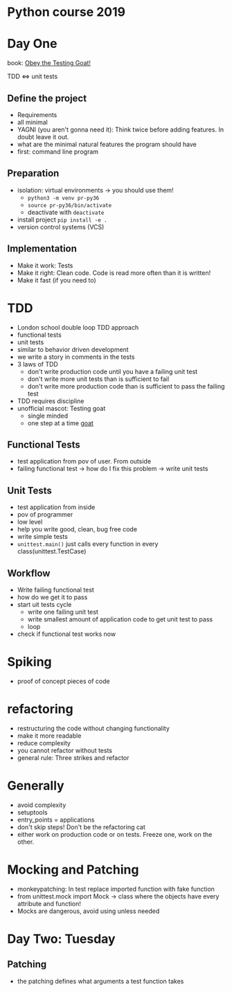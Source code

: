 
# Python course 2019

# Day One
book: [Obey the Testing Goat!](https://www.obeythetestinggoat.com/book/praise.harry.html)

TDD <=> unit tests

## Define the project
- Requirements
- all minimal
- YAGNI (you aren't gonna need it): Think twice before adding features. In doubt leave it out.
- what are the minimal natural features the program should have
- first: command line program

## Preparation
- isolation: virtual environments -> you should use them!
    + `python3 -m venv pr-py36`
    + `source pr-py36/bin/activate`
    + deactivate with `deactivate`
- install project `pip install -e .`
- version control systems (VCS)

## Implementation
- Make it work: Tests
- Make it right: Clean code. Code is read more often than it is written!
- Make it fast (if you need to)

# TDD
- London school double loop TDD approach
- functional tests
- unit tests
- similar to behavior driven development
- we write a story in comments in the tests
- 3 laws of TDD
    + don't write production code until you have a failing unit test
    + don't write more unit tests than is sufficient to fail
    + don't write more production code than is sufficient to pass the failing test
- TDD requires discipline
- unofficial mascot: Testing goat
    + single minded
    + one step at a time
[goat](https://lazerhorse.org/wp-content/uploads/2013/05/Mountain-Goats-Defy-Gravity.jpg)

## Functional Tests
- test application from pov of user. From outside
- failing functional test -> how do I fix this problem -> write unit tests

## Unit Tests
- test application from inside
- pov of programmer
- low level
- help you write good, clean, bug free code
- write simple tests
- `unittest.main()` just calls every function in every class(unittest.TestCase)

## Workflow
- Write failing functional test
- how do we get it to pass
- start uit tests cycle
    + write one failing unit test
    + write smallest amount of application code to get unit test to pass
    + loop
- check if functional test works now

# Spiking
- proof of concept pieces of code


# refactoring
- restructuring the code without changing functionality
- make it more readable
- reduce complexity
- you cannot refactor without tests
- general rule: Three strikes and refactor

# Generally
- avoid complexity
- setuptools
- entry_points = applications
- don't skip steps! Don't be the refactoring cat
- either work on production code or on tests. Freeze one, work on the other.

# Mocking and Patching
- monkeypatching: In test replace imported function with fake function
- from unittest.mock import Mock -> class where the objects have every attribute and function!
- Mocks are dangerous, avoid using unless needed


# Day Two: Tuesday

## Patching
- the patching defines what arguments a test function takes


